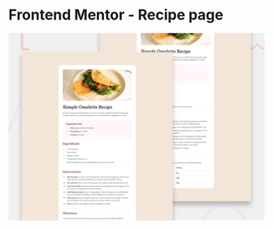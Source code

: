 # Frontend Mentor - Recipe page

![Design preview for the Recipe page coding challenge](./design/desktop-preview.jpg)
